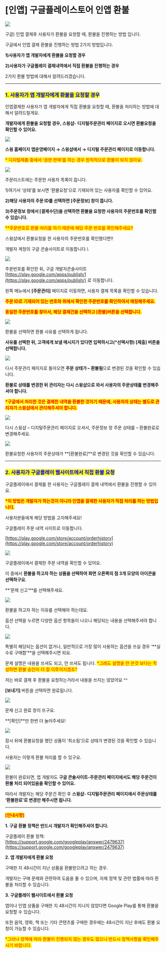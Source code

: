 # \[인앱] 구글플레이스토어 인앱 환불

![](https://wp.swing2app.co.kr/wp-content/uploads/2018/10/%EA%B5%AC%EA%B8%80%EC%9D%B8%EC%95%B1%ED%99%98%EB%B6%88%EC%A0%9C%EB%AA%A9.png)

구글) 인앱 결제후 사용자가 환불을 요청할 때, 환불을 진행하는 방법 입니다.

구글에서 인앱 결제  환불을 진행하는 방법 2가지 방법입니다.

**1)사용자가 앱 개발자에게 환불을 요청할 경우**

**2)사용자가 구글플레이 결제내역에서 직접 환불을 진행하는 경우**

2가지 환불 방법에 대해서 알려드리겠습니다.

***

### <mark style="color:blue;">**1. 사용자가 앱 개발자에게 환불을 요청할 경우**</mark>

인앱결제한 사용자가 앱 개발자에게 직접 환불을 요청할 때, 환불을 처리하는 방법에 대해서 알려드릴게요.

**개발자에게 환불을 요청할 경우, 스윙샵- 디지털주문관리 페이지로 오시면 환불요청을 확인할 수 있어요.**

![](https://wp.swing2app.co.kr/wp-content/uploads/2018/10/%EA%B5%AC%EA%B8%80%EC%9D%B8%EC%95%B1%ED%99%98%EB%B6%881.png)

**스윙 홈페이지 앱운영페이지 → 스윙샵에서 → 디지털 주문관리 페이지로 이동합니다.**

<mark style="color:red;">\* 디지털제품 중에서 ‘권한 판매’를 하는 경우 원칙적으로 환불이 되지 않아요.</mark>&#x20;

![](https://wp.swing2app.co.kr/wp-content/uploads/2018/10/%EA%B5%AC%EA%B8%80%EC%9D%B8%EC%95%B1%ED%99%98%EB%B6%882.png)

주문리스트에는 주문한 사용자 목록이 뜹니다.

1\)여기서 ‘상태’를 보시면 ‘환불요청’으로 기재되어 있는 사용자를 확인할 수 있어요.

**2)해당 사용자의 주문 ID를 선택하면 \[주문정보] 창이 뜹니다.**

**3)주문정보 창에서 \[결제수단]을 선택하면 환불을 요청한 사용자의 주문번호를 확인할 수 있습니다.**

<mark style="color:red;">\*\*주문번호로 환불 처리를 하기 때문에 해당 주문 번호를 확인해주세요!!</mark>

<mark style="color:red;"></mark>

스윙샵에서 환불요청을 한 사용자의 주문번호를 확인했다면!!

개발자 계정의 구글 콘솔사이트로 이동합니다.\


![](https://wp.swing2app.co.kr/wp-content/uploads/2018/10/%EA%B5%AC%EA%B8%80%EC%9D%B8%EC%95%B1%ED%99%98%EB%B6%883.png)

주문번호를 확인한 뒤, 구글 개발자콘솔사이트 [https://play.google.com/apps/publish/](https://play.google.com/apps/publish/) 로 이동합니다.

왼쪽 메뉴에서 **\[주문관리]** 페이지로 이동하면, 사용자 결제 목록을 확인할 수 있습니다.

<mark style="color:red;">**주문 ID로 기재되어 있는 번호와 위에서 확인한 주문번호를 확인하여서 매칭해주세요.**</mark>

<mark style="color:red;">**동일한 주문번호를 찾아서, 해당 결제건을 선택하고 \[환불]버튼을 선택합니다.**</mark>

![](https://wp.swing2app.co.kr/wp-content/uploads/2018/10/%EA%B5%AC%EA%B8%80%EC%9D%B8%EC%95%B1%ED%99%98%EB%B6%884.png)

환불을 선택하면 환불 사유를 선택하게 됩니다.

**사유를 선택한 뒤, 고객에게 보낼 메시지가 있다면 입력하시고(\*선택사항) \[제출] 버튼을 선택합니다.**&#x20;

![](https://wp.swing2app.co.kr/wp-content/uploads/2018/10/%EA%B5%AC%EA%B8%80%EC%9D%B8%EC%95%B1%ED%99%98%EB%B6%885.png)

다시 주문관리 페이지로 돌아오면 **주문 상태가 – 환불됨**으로 변경된 것을 확인할 수 있습니다.

**환불로 상태를 변경한 뒤 관리자는 다시 스윙샵으로 와서 사용자의 주문상태를 변경해주셔야 합니다.**

<mark style="color:red;">**\*구글에서 처리한 것은 결제한 내역을 환불한 것이기 때문에, 사용자의 상태는 별도로 관리자가 스윙샵에서 관리해주셔야 합니다.**</mark>

![](https://wp.swing2app.co.kr/wp-content/uploads/2018/10/%EA%B5%AC%EA%B8%80%EC%9D%B8%EC%95%B1%ED%99%98%EB%B6%886.png)

다시 스윙샵 – 디지털주문관리 페이지로 오셔서, 주문정보 창 주문 상태를 – 환불완료로 변경해주세요.



![](https://wp.swing2app.co.kr/wp-content/uploads/2018/10/%EA%B5%AC%EA%B8%80%EC%9D%B8%EC%95%B1%ED%99%98%EB%B6%887.png)

환불요청한 사용자의 주문상태가 **\[환불완료]**로 변경된 것을 확인할 수 있습니다.

***

### <mark style="color:blue;">**2. 사용자가 구글플레이 웹사이트에서 직접 환불 요청**</mark>

구글플레이에서 결제를 한 사용자는 구글플레이 결제 내역에서 환불을 진행할 수 있어요.

<mark style="color:red;">**\*이 방법은 개발자가 하는것이 아니라 인앱을 결제한 사용자가 직접 처리를 하는 방법입니다.**</mark>

사용자분들에게 해당 방법을 고지해주세요!



구글플레이 주문 내역 사이트로 이동합니다.

[https://play.google.com/store/account/orderhistory](https://play.google.com/store/account/orderhistory)

![](https://wp.swing2app.co.kr/wp-content/uploads/2018/10/%EA%B5%AC%EA%B8%80%ED%99%98%EB%B6%882.png)

구글플레이에서 결제한 주문 내역을 확인할 수 있어요.

이 중에서 **환불을 하고자 하는 상품을 선택하여 화면 오른쪽의 점 3개 모양의 아이콘을 선택하구요**.

**‘문제 신고’**를 선택해주세요.

![](https://wp.swing2app.co.kr/wp-content/uploads/2018/10/%EA%B5%AC%EA%B8%80%ED%99%98%EB%B6%883.png)

환불을 하고자 하는 이유를 선택해야 하는데요.&#x20;

옵션 선택을 누르면 다양한 옵션 항목들이 나오니 해당되는 내용을 선택해주셔야 합니다.

![](https://wp.swing2app.co.kr/wp-content/uploads/2018/10/%EA%B5%AC%EA%B8%80%ED%99%98%EB%B6%884.png)

특별히 해당되는 옵션이 없거나, 일반적으로 가장 많이 사용하는 옵션을 쓰실 경우 ‘**실수로 구매함’**을 선택해주시면 되요.

문제 설명은 내용을 쓰셔도 되고, 안 쓰셔도 됩니다. <mark style="color:red;">\*그래도 설명을 안 쓴것 보다는 작성하면 환불 승인이 더 잘 이루어지겠죠?</mark>

저는 바로 결제 후 환불을 요청하는거라서 내용을 쓰지는 않았어요 ^^

**\[보내기]** 버튼을 선택하면 완료됩니다.

![](https://wp.swing2app.co.kr/wp-content/uploads/2018/10/%EA%B5%AC%EA%B8%80%ED%99%98%EB%B6%885.png)

문제 신고 완료 창이 뜨구요.

**\[확인]**만 한번 더 눌러주세요!

![](https://wp.swing2app.co.kr/wp-content/uploads/2018/10/%EA%B5%AC%EA%B8%80%ED%99%98%EB%B6%887.png)

잠시 뒤에 환불요청을 했던 상품이 ‘최소됨’으로 상태가 변경된 것을 확인할 수 있습니다.

사용자는 이렇게 환불 처리를 할 수 있구요.

![](https://wp.swing2app.co.kr/wp-content/uploads/2018/10/%EA%B5%AC%EA%B8%80%EC%9D%B8%EC%95%B1%ED%99%98%EB%B6%886.png)

환불이 완료되면, 앱 개발자도 **구글 콘솔사이트-주문관리 페이지에서도 해당 주문건이 환불 처리 되어있음을 확인할 수 있어요.**&#x20;

따라서 개발자는 해당 주문건 확인 후 **스윙샵- 디지털주문관리 페이지에서 주문상태를 ‘환불완료’로 변경만 해주시면 됩니다.**&#x20;

***

<mark style="color:red;">**\[안내사항]**</mark>

**1. 구글 환불 정책은 반드시 개발자가 확인해주셔야 합니다.**&#x20;

구글플레이 환불 정책: [https://support.google.com/googleplay/answer/2479637](https://support.google.com/googleplay/answer/2479637)



**2. 앱 개발자에게 환불 요청**

구매한 지 48시간이 지난 상품을 환불받으려고 하는 경우.

개발자는 구매 문제와 관련하여 도움을 줄 수 있으며, 자체 정책 및 관련 법률에 따라 환불을 처리할 수 있습니다.



**3. 구글플레이 웹사이트에서 환불 요청**

앱이나 인앱 상품을 구매한 지 48시간이 지나지 않았다면 Google Play를 통해 환불을 요청할 수 있습니다.

또한 음악, 영화, 책 또는 기타 콘텐츠를 구매한 경우에는 48시간이 지난 후에도 환불 요청이 가능할 수 있습니다.

<mark style="color:red;">\*그러나 정책에 따라 환불이 진행되지 않는 경우도 많으니 반드시 정책사항을 확인해주시기 바랍니다.</mark>
